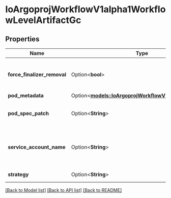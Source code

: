 # IoArgoprojWorkflowV1alpha1WorkflowLevelArtifactGc

## Properties

Name | Type | Description | Notes
------------ | ------------- | ------------- | -------------
**force_finalizer_removal** | Option<**bool**> | ForceFinalizerRemoval: if set to true, the finalizer will be removed in the case that Artifact GC fails | [optional]
**pod_metadata** | Option<[**models::IoArgoprojWorkflowV1alpha1Metadata**](io.argoproj.workflow.v1alpha1.Metadata.md)> |  | [optional]
**pod_spec_patch** | Option<**String**> | PodSpecPatch holds strategic merge patch to apply against the artgc pod spec. | [optional]
**service_account_name** | Option<**String**> | ServiceAccountName is an optional field for specifying the Service Account that should be assigned to the Pod doing the deletion | [optional]
**strategy** | Option<**String**> | Strategy is the strategy to use. | [optional]

[[Back to Model list]](../README.md#documentation-for-models) [[Back to API list]](../README.md#documentation-for-api-endpoints) [[Back to README]](../README.md)



